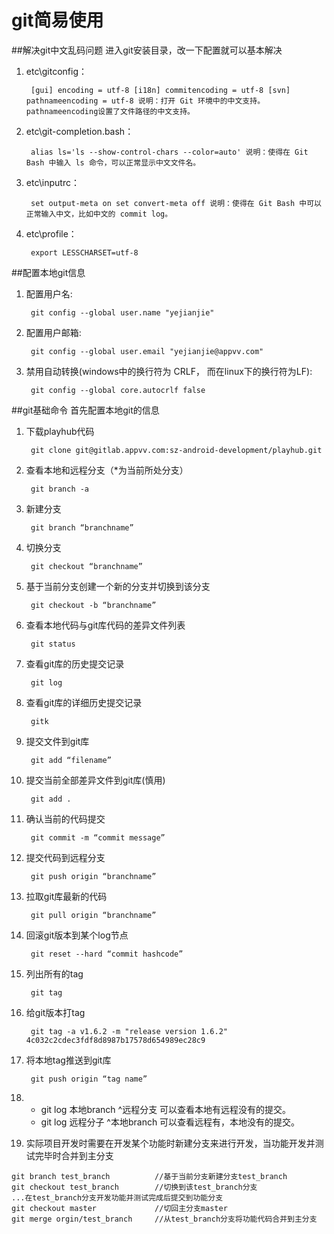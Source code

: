 git简易使用
===
##解决git中文乱码问题 进入git安装目录，改一下配置就可以基本解决

1. etc\gitconfig：

        [gui] encoding = utf-8 [i18n] commitencoding = utf-8 [svn] pathnameencoding = utf-8 说明：打开 Git 环境中的中文支持。pathnameencoding设置了文件路径的中文支持。

1. etc\git-completion.bash：

        alias ls='ls --show-control-chars --color=auto' 说明：使得在 Git Bash 中输入 ls 命令，可以正常显示中文文件名。

1. etc\inputrc：

        set output-meta on set convert-meta off 说明：使得在 Git Bash 中可以正常输入中文，比如中文的 commit log。

1. etc\profile：

        export LESSCHARSET=utf-8

##配置本地git信息

1. 配置用户名:

        git config --global user.name "yejianjie"

1. 配置用户邮箱:

        git config --global user.email "yejianjie@appvv.com"

1. 禁用自动转换(windows中的换行符为 CRLF， 而在linux下的换行符为LF):

        git config --global core.autocrlf false


##git基础命令 首先配置本地git的信息

1. 下载playhub代码

        git clone git@gitlab.appvv.com:sz-android-development/playhub.git

1. 查看本地和远程分支（*为当前所处分支）

        git branch -a

1. 新建分支

        git branch “branchname”
 
1. 切换分支

        git checkout “branchname”
 
1. 基于当前分支创建一个新的分支并切换到该分支

        git checkout -b “branchname”

1. 查看本地代码与git库代码的差异文件列表

        git status

1. 查看git库的历史提交记录

        git log

1. 查看git库的详细历史提交记录

        gitk

1. 提交文件到git库

        git add “filename”

1. 提交当前全部差异文件到git库(慎用)

        git add .

1. 确认当前的代码提交

        git commit -m “commit message”

1. 提交代码到远程分支

        git push origin “branchname”

1. 拉取git库最新的代码

        git pull origin “branchname”

1. 回滚git版本到某个log节点

        git reset --hard “commit hashcode”

1. 列出所有的tag

        git tag

1. 给git版本打tag

        git tag -a v1.6.2 -m "release version 1.6.2" 4c032c2cdec3fdf8d8987b17578d654989ec28c9

1. 将本地tag推送到git库

        git push origin “tag name”

1. + git log 本地branch ^远程分支   可以查看本地有远程没有的提交。
   + git log 远程分子 ^本地branch   可以查看远程有，本地没有的提交。
   
1. 实际项目开发时需要在开发某个功能时新建分支来进行开发，当功能开发并测试完毕时合并到主分支
```
git branch test_branch          //基于当前分支新建分支test_branch
git checkout test_branch        //切换到该test_branch分支
...在test_branch分支开发功能并测试完成后提交到功能分支
git checkout master             //切回主分支master
git merge orgin/test_branch     //从test_branch分支将功能代码合并到主分支
```
